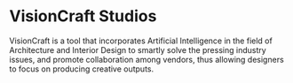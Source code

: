 # VisionCraft Studios

VisionCraft is a tool that incorporates Artificial Intelligence in the field of Architecture and Interior Design to smartly solve the pressing industry issues, and promote collaboration among vendors, thus allowing designers to focus on producing creative outputs.
